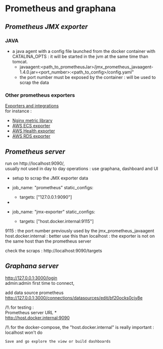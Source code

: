 # **Prometheus and graphana**


## ***Prometheus JMX exporter***     

### JAVA    
- a java agent with a config file launched from the docker container with CATALINA_OPTS : it will be started in the jvm at the same time than tomcat.
    - javaagent:<path_to_prometheusJar>/jmx_prometheus_javaagent-1.4.0.jar=<port_number>:<path_to_config>/config.yaml"
    - the port number must be exposed by the container : will be used to scrap the data

### Other prometheus exporters        
[Exporters and integrations](https://prometheus.io/docs/instrumenting/exporters/)     
for instance :      
- [Nginx metric library](https://github.com/knyar/nginx-lua-prometheus)  
- [AWS ECS exporter](https://github.com/slok/ecs-exporter)  
- [AWS Health exporter](https://github.com/Jimdo/aws-health-exporter)   
- [AWS RDS exporter](https://github.com/qonto/prometheus-rds-exporter)  


## ***Prometheus server***     

run on http://localhost:9090/,      
usually not used in day to day operations : use graphana, dashboard and UI      
- setup to scrap the JMX exporter data      


- job_name: "prometheus"
  static_configs:
    - targets: ["127.0.0.1:9090"]
- 
- job_name: "jmx-exporter"
  static_configs:
    - targets: ["host.docker.internal:9115"]

9115 : the port number previously used by the jmx_prometheus_javaagent 
host.docker.internal : better use this than localhost : the exporter is not on the same host than the prometheus server

check the scraps :
    http://localhost:9090/targets


## ***Graphana server***    

http://127.0.0.1:3000/login         
admin:admin first time to connect, 
 
add data source prometheus  
    http://127.0.0.1:3000/connections/datasources/edit/bf20ocks0cjy8e

/!\ for testing :       
    Prometheus server URL *         
    http://host.docker.internal:9090

/!\ for the docker-compose, the "host.docker.internal" is really important : localhost won't do 

    Save and go explore the view or build dashboards 
